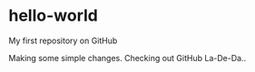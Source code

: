 # hello-world
My first repository on GitHub

Making some simple changes.
  Checking out GitHub
La-De-Da..
